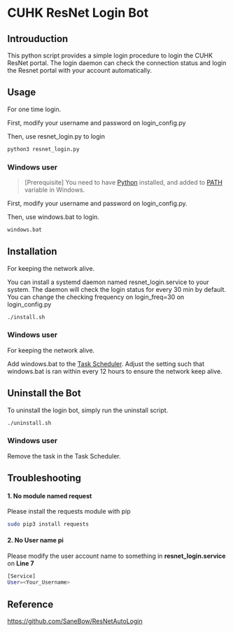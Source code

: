 # CUHK ResNet Login Bot

## Introuduction
This python script provides a simple login procedure to login the CUHK ResNet portal. The login daemon can check the connection status and login the Resnet portal with your account automatically.

## Usage
For one time login.

First, modify your username and password on login_config.py

Then, use resnet_login.py to login

```bash
python3 resnet_login.py
```

### Windows user

> [Prerequisite] You need to have [Python](https://www.python.org/) installed, and added to [PATH](https://www.educative.io/edpresso/how-to-add-python-to-path-variable-in-windows) variable in Windows.

First, modify your username and password on login_config.py.

Then, use windows.bat to login.

```cmd
windows.bat
```

## Installation

For keeping the network alive.

You can install a systemd daemon named resnet_login.service to your system. The daemon will check the login status for every 30 min by default. You can change the checking frequency on login_freq=30 on login_config.py


```bash
./install.sh
```

### Windows user

For keeping the network alive.

Add windows.bat to the [Task Scheduler](https://www.windowscentral.com/how-create-automated-task-using-task-scheduler-windows-10). Adjust the setting such that windows.bat is ran within every 12 hours to ensure the network keep alive.

## Uninstall the Bot

To uninstall the login bot, simply run the uninstall script.

```bash
./uninstall.sh
```

### Windows user

Remove the task in the Task Scheduler.

## Troubleshooting
#### 1. No module named request
Please install the requests module with pip
```bash
sudo pip3 install requests
```

#### 2. No User name pi
Please modify the user account name to something in **resnet_login.service** on **Line 7**
```bash
[Service]
User=<Your_Username>
```

## Reference
https://github.com/SaneBow/ResNetAutoLogin
